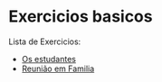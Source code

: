 # Exercicios basicos
  
  Lista de Exercicios:
   * [Os estudantes](https://github.com/VoyagerXXI/math/tree/main/basico/0)
   * [Reunião em Familia](https://github.com/VoyagerXXI/math/tree/main/basico/1)
